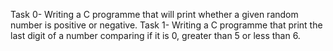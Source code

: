 Task 0- Writing a C programme that will print whether a given random number is positive or negative.
Task 1- Writing a C programme that print the last digit of a number comparing if it is 0, greater than 5 or less than 6.
